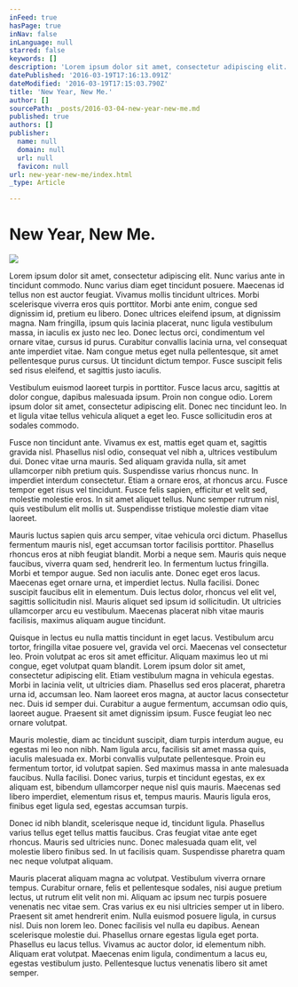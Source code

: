 ```yaml
---
inFeed: true
hasPage: true
inNav: false
inLanguage: null
starred: false
keywords: []
description: 'Lorem ipsum dolor sit amet, consectetur adipiscing elit. Nunc varius ante in tincidunt commodo. Nunc varius diam eget tincidunt posuere. Maecenas id tellus non est auctor feugiat. Vivamus mollis tincidunt ultrices. Morbi scelerisque viverra eros quis porttitor. Morbi ante enim, congue sed dignissim id, pretium eu libero. Donec ultrices eleifend ipsum, at dignissim magna. Nam fringilla, ipsum quis lacinia placerat, nunc ligula vestibulum massa, in iaculis ex justo nec leo. Donec lectus orci, condimentum vel ornare vitae, cursus id purus. Curabitur convallis lacinia urna, vel consequat ante imperdiet vitae. Nam congue metus eget nulla pellentesque, sit amet pellentesque purus cursus. Ut tincidunt dictum tempor. Fusce suscipit felis sed risus eleifend, et sagittis justo iaculis.'
datePublished: '2016-03-19T17:16:13.091Z'
dateModified: '2016-03-19T17:15:03.790Z'
title: 'New Year, New Me.'
author: []
sourcePath: _posts/2016-03-04-new-year-new-me.md
published: true
authors: []
publisher:
  name: null
  domain: null
  url: null
  favicon: null
url: new-year-new-me/index.html
_type: Article

---
```

# New Year, New Me.
![](https://the-grid-user-content.s3-us-west-2.amazonaws.com/066aff50-e851-4684-8f4e-a49ac4fabbc7.jpg)

Lorem ipsum dolor sit amet, consectetur adipiscing elit. Nunc varius ante in tincidunt commodo. Nunc varius diam eget tincidunt posuere. Maecenas id tellus non est auctor feugiat. Vivamus mollis tincidunt ultrices. Morbi scelerisque viverra eros quis porttitor. Morbi ante enim, congue sed dignissim id, pretium eu libero. Donec ultrices eleifend ipsum, at dignissim magna. Nam fringilla, ipsum quis lacinia placerat, nunc ligula vestibulum massa, in iaculis ex justo nec leo. Donec lectus orci, condimentum vel ornare vitae, cursus id purus. Curabitur convallis lacinia urna, vel consequat ante imperdiet vitae. Nam congue metus eget nulla pellentesque, sit amet pellentesque purus cursus. Ut tincidunt dictum tempor. Fusce suscipit felis sed risus eleifend, et sagittis justo iaculis.

Vestibulum euismod laoreet turpis in porttitor. Fusce lacus arcu, sagittis at dolor congue, dapibus malesuada ipsum. Proin non congue odio. Lorem ipsum dolor sit amet, consectetur adipiscing elit. Donec nec tincidunt leo. In et ligula vitae tellus vehicula aliquet a eget leo. Fusce sollicitudin eros at sodales commodo.

Fusce non tincidunt ante. Vivamus ex est, mattis eget quam et, sagittis gravida nisl. Phasellus nisl odio, consequat vel nibh a, ultrices vestibulum dui. Donec vitae urna mauris. Sed aliquam gravida nulla, sit amet ullamcorper nibh pretium quis. Suspendisse varius rhoncus nunc. In imperdiet interdum consectetur. Etiam a ornare eros, at rhoncus arcu. Fusce tempor eget risus vel tincidunt. Fusce felis sapien, efficitur et velit sed, molestie molestie eros. In sit amet aliquet tellus. Nunc semper rutrum nisl, quis vestibulum elit mollis ut. Suspendisse tristique molestie diam vitae laoreet.

Mauris luctus sapien quis arcu semper, vitae vehicula orci dictum. Phasellus fermentum mauris nisl, eget accumsan tortor facilisis porttitor. Phasellus rhoncus eros at nibh feugiat blandit. Morbi a neque sem. Mauris quis neque faucibus, viverra quam sed, hendrerit leo. In fermentum luctus fringilla. Morbi et tempor augue. Sed non iaculis ante. Donec eget eros lacus. Maecenas eget ornare urna, et imperdiet lectus. Nulla facilisi. Donec suscipit faucibus elit in elementum. Duis lectus dolor, rhoncus vel elit vel, sagittis sollicitudin nisl. Mauris aliquet sed ipsum id sollicitudin. Ut ultricies ullamcorper arcu eu vestibulum. Maecenas placerat nibh vitae mauris facilisis, maximus aliquam augue tincidunt.

Quisque in lectus eu nulla mattis tincidunt in eget lacus. Vestibulum arcu tortor, fringilla vitae posuere vel, gravida vel orci. Maecenas vel consectetur leo. Proin volutpat ac eros sit amet efficitur. Aliquam maximus leo ut mi congue, eget volutpat quam blandit. Lorem ipsum dolor sit amet, consectetur adipiscing elit. Etiam vestibulum magna in vehicula egestas. Morbi in lacinia velit, ut ultricies diam. Phasellus sed eros placerat, pharetra urna id, accumsan leo. Nam laoreet eros magna, at auctor lacus consectetur nec. Duis id semper dui. Curabitur a augue fermentum, accumsan odio quis, laoreet augue. Praesent sit amet dignissim ipsum. Fusce feugiat leo nec ornare volutpat.

Mauris molestie, diam ac tincidunt suscipit, diam turpis interdum augue, eu egestas mi leo non nibh. Nam ligula arcu, facilisis sit amet massa quis, iaculis malesuada ex. Morbi convallis vulputate pellentesque. Proin eu fermentum tortor, id volutpat sapien. Sed maximus massa in ante malesuada faucibus. Nulla facilisi. Donec varius, turpis et tincidunt egestas, ex ex aliquam est, bibendum ullamcorper neque nisl quis mauris. Maecenas sed libero imperdiet, elementum risus et, tempus mauris. Mauris ligula eros, finibus eget ligula sed, egestas accumsan turpis.

Donec id nibh blandit, scelerisque neque id, tincidunt ligula. Phasellus varius tellus eget tellus mattis faucibus. Cras feugiat vitae ante eget rhoncus. Mauris sed ultricies nunc. Donec malesuada quam elit, vel molestie libero finibus sed. In ut facilisis quam. Suspendisse pharetra quam nec neque volutpat aliquam.

Mauris placerat aliquam magna ac volutpat. Vestibulum viverra ornare tempus. Curabitur ornare, felis et pellentesque sodales, nisi augue pretium lectus, ut rutrum elit velit non mi. Aliquam ac ipsum nec turpis posuere venenatis nec vitae sem. Cras varius ex eu nisi ultricies semper ut in libero. Praesent sit amet hendrerit enim. Nulla euismod posuere ligula, in cursus nisl. Duis non lorem leo. Donec facilisis vel nulla eu dapibus. Aenean scelerisque molestie dui. Phasellus ornare egestas ligula eget porta. Phasellus eu lacus tellus. Vivamus ac auctor dolor, id elementum nibh. Aliquam erat volutpat. Maecenas enim ligula, condimentum a lacus eu, egestas vestibulum justo. Pellentesque luctus venenatis libero sit amet semper.